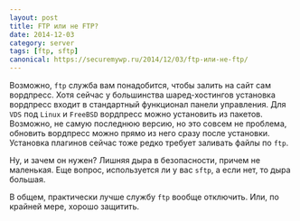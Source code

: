 ```yaml
---
layout: post
title: FTP или не FTP?
date: 2014-12-03
category: server
tags: [ftp, sftp]
canonical: https://securemywp.ru/2014/12/03/ftp-или-не-ftp/
---
```


Возможно, <code>ftp</code> служба вам понадобится, чтобы залить на сайт сам вордпресс. Хотя сейчас у большинства шаред-хостингов установка вордпресс входит в стандартный функционал панели управления. Для `VDS` под `Linux` и `FreeBSD` вордпресс можно установить из пакетов. Возможно, не самую последнюю версию, но это совсем не проблема, обновить вордпресс можно прямо из него сразу после установки. Установка плагинов сейчас тоже редко требует заливать файлы по `ftp`.

Ну, и зачем он нужен? Лишняя дыра в безопасности, причем не маленькая. Еще вопрос, используется ли у вас `sftp`, а если нет, то дыра большая.

В общем, практически лучше службу `ftp` вообще отключить. Или, по крайней мере, хорошо защитить.
